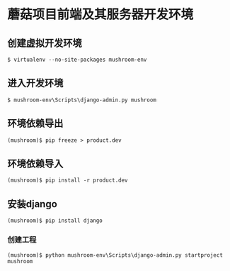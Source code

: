 蘑菇项目前端及其服务器开发环境
=======================

创建虚拟开发环境
------------
```shell
$ virtualenv --no-site-packages mushroom-env
```

进入开发环境
---------
```shell
$ mushroom-env\Scripts\django-admin.py mushroom
```

环境依赖导出
---------
```shell
(mushroom)$ pip freeze > product.dev
```

环境依赖导入
---------
```shell
(mushroom)$ pip install -r product.dev
```

安装django
---------
```shell
(mushroom)$ pip install django
```

### 创建工程
```shell
(mushroom)$ python mushroom-env\Scripts\django-admin.py startproject mushroom
```

